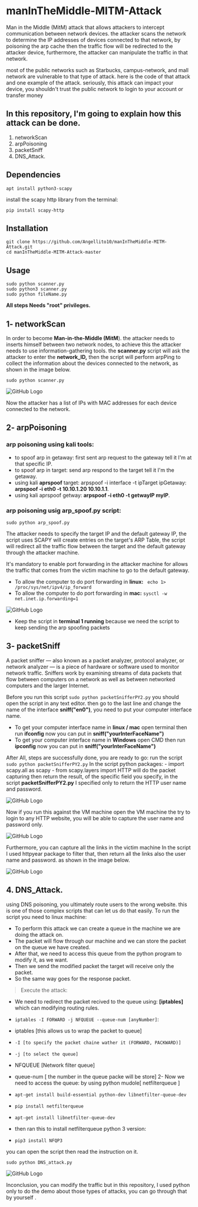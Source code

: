 # manInTheMiddle-MITM-Attack
Man in the Middle (MitM) attack that allows attackers to intercept communication between network devices. the attacker scans the network to determine the IP addresses of devices connected to that network, by poisoning the arp cache then the traffic flow will be redirected to the attacker device, furthermore, the attacker can manipulate the traffic in that network. 

most of the public networks such as Starbucks, campus-network, and mall network are vulnerable to that type of attack. here is the code of that attack and one example of the attack. seriously, this attack can impact your device, you shouldn't trust the public network to login to your account or transfer money

## In this repository, I'm going to explain how this attack can be done.

1. networkScan
2. arpPoisoning  
3. packetSniff  
4. DNS_Attack.

## Dependencies
```
apt install python3-scapy
```

install the scapy http library from the terminal:
```
pip install scapy-http
```

## Installation

```
git clone https://github.com/Angellito10/manInTheMiddle-MITM-Attack.git
cd manInTheMiddle-MITM-Attack-master
```
## Usage

```
sudo python scanner.py 
sudo python3 scanner.py 
sudo python fileName.py
```

**All steps Needs "root" privileges.**
## 1- networkScan 

In order to become **Man-in-the-Middle (MitM**). the attacker needs to inserts himself between two network nodes, to achieve this the attacker needs to use information-gathering tools. the **scanner.py** script will ask the attacker to enter the **network_ID,** then the script will perform arpPing to collect the information about the devices connected to the network, as shown in the image below.

```sudo python scanner.py ```

![GitHub Logo](https://github.com/Angellito10/manInTheMiddle-MITM-Attack/blob/master/img/scanner.png)

Now the attacker has a list of IPs with MAC addresses for each device connected to the network. 

## 2- arpPoisoning 

### arp poisoning using kali tools: 
- to spoof arp in getaway: first sent arp request to the gateway tell it I'm at that specific IP.
- to spoof arp in target: send arp respond to the target tell it I'm the getaway.
- using kali **aprspoof** target: arpspoof -i interface -t ipTarget ipGetaway: **arpspoof -i eth0 -t 10.10.1.20 10.10.1.1**.
- using kali aprspoof getway: **arpspoof -i eth0 -t getwayIP myIP**.

### arp poisoning usig arp_spoof.py script: 

```sudo python arp_spoof.py ```

The attacker needs to specify the target IP and the default gateway IP, the script uses SCAPY will create entries on the target's ARP Table, the script will redirect all the traffic flow between the target and the default gateway through the attacker machine.

It's mandatory to enable port forwarding in the attacker machine for allows the traffic that comes from the victim machine to go to the default gateway. 

- To allow the computer to do port forwarding in **linux:** `` echo 1> /proc/sys/net/ipv4/ip_forward``
- To allow the computer to do port forwarding in **mac:** ``sysctl -w net.inet.ip.forwarding=1`` 

![GitHub Logo](https://github.com/Angellito10/manInTheMiddle-MITM-Attack/blob/master/img/arp_sniff_1.png)

- Keep the script in **terminal 1 running** because we need the script to keep sending the arp spoofing packets 

## 3- packetSniff
A packet sniffer — also known as a packet analyzer, protocol analyzer, or network analyzer — is a piece of hardware or software used to monitor network traffic. Sniffers work by examining streams of data packets that flow between computers on a network as well as between networked computers and the larger Internet.

Before you run this script ```sudo python packetSnifferPY2.py``` you should open the script in any text editor. then go to the last line and change the name of the interface **sniff("en0")**, you need to put your computer interface name. 

- To get your computer interface name in **linux / mac** open terminal then run **ifconfig** now you can put in **sniff("yourInterFaceName")**
- To get your computer interface name in **Windows** open CMD then run **ipconfig** now you can put in **sniff("yourInterFaceName")**

After All, steps are successfully done,  you are ready to go: run the script ```sudo python packetSnifferPY2.py```
In the script python packages: - import scapy.all as scapy - from scapy.layers import HTTP will do the packet capturing then return the result, of the specific field you specify, in the script **packetSnifferPY2.py** I specified only to return the HTTP user name and password. 

![GitHub Logo](https://github.com/Angellito10/manInTheMiddle-MITM-Attack/blob/master/img/Screenshot%202021-01-21%20at%202.34.27%20PM.png)

Now if you run this against the VM machine open the VM machine the try to login to any HTTP website, you will be able to capture the user name and password only.

![GitHub Logo](https://github.com/Angellito10/manInTheMiddle-MITM-Attack/blob/master/img/sniff_3.png)

Furthermore, you can capture all the links in the victim machine In the script I used httpyear package to filter that, then return all the links also the user name and password. as shown in the image below.

![GitHub Logo](https://github.com/Angellito10/manInTheMiddle-MITM-Attack/blob/master/img/snif_url.png)

## 4. DNS_Attack.

using DNS poisoning, you ultimately route users to the wrong website. this is one of those complex scripts that can let us do that easily.
To run the script you need to linux machine: 

- To perform this attack we can create a queue in the machine we are doing the attack on.
- The packet will flow through our machine and we can store the packet on the queue we have created.
- After that, we need to access this queue from the python program to modify it, as we want.
- Then we send the modified packet the target will receive only the packet.
- So the same way goes for the response packet.

> Execute the attack: 
- We need to redirect the packet recived to the queue using: **[iptables]** which can modifying routing rules.
- ```iptables -I FORWARD -j NFQUEUE --queue-num [anyNumber]```:
- iptables [this allows us to wrap the packet to queue]
- ``-I [to specify the packet chaine wather it (FORWARD, PACKWARD)]``
- ``-j [to select the queue]``
- NFQUEUE [Network filter queue]
- queue-num [ the number in the queue packe will be store]
2- Now we need to access the queue: by using python mudole[ netfilterqueue ]


- ```apt-get install build-essential python-dev libnetfilter-queue-dev```
- ``pip install netfilterqueue``
- ``apt-get install libnetfilter-queue-dev``
- then  ran this to install netfilterqueue python 3 version:
- ``pip3 install NFQP3``

you can open the script then read the instruction on it.

```sudo python DNS_attack.py ```


![GitHub Logo](https://github.com/Angellito10/manInTheMiddle-MITM-Attack/blob/master/img/dns.png)

Inconclusion, you can modify the traffic but in this repository, I used python only to do the demo about those types of attacks, you can go through that by yourself .


